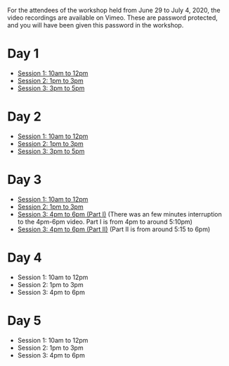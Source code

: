 For the attendees of the workshop held from June 29 to July 4, 2020, the video recordings are available on Vimeo.
These are password protected, and you will have been given this password in the workshop.

# Day 1

* [Session 1: 10am to 12pm](https://vimeo.com/433599868)
* [Session 2: 1pm to 3pm](https://vimeo.com/433654912)
* [Session 3: 3pm to 5pm](https://vimeo.com/433755499)

# Day 2

* [Session 1: 10am to 12pm](https://vimeo.com/433960367)
* [Session 2: 1pm to 3pm](https://vimeo.com/434021550)
* [Session 3: 3pm to 5pm](https://vimeo.com/434086610)

# Day 3

* [Session 1: 10am to 12pm](https://vimeo.com/434324573)
* [Session 2: 1pm to 3pm](https://vimeo.com/434380758)
* [Session 3: 4pm to 6pm (Part I)](https://vimeo.com/434439869) (There was an few minutes interruption to the 4pm-6pm video. Part I is from 4pm to around 5:10pm)
* [Session 3: 4pm to 6pm (Part II)](https://vimeo.com/434449611) (Part II is from around 5:15 to 6pm)
 
# Day 4

* Session 1: 10am to 12pm
* Session 2: 1pm to 3pm
* Session 3: 4pm to 6pm

# Day 5

* Session 1: 10am to 12pm
* Session 2: 1pm to 3pm
* Session 3: 4pm to 6pm


